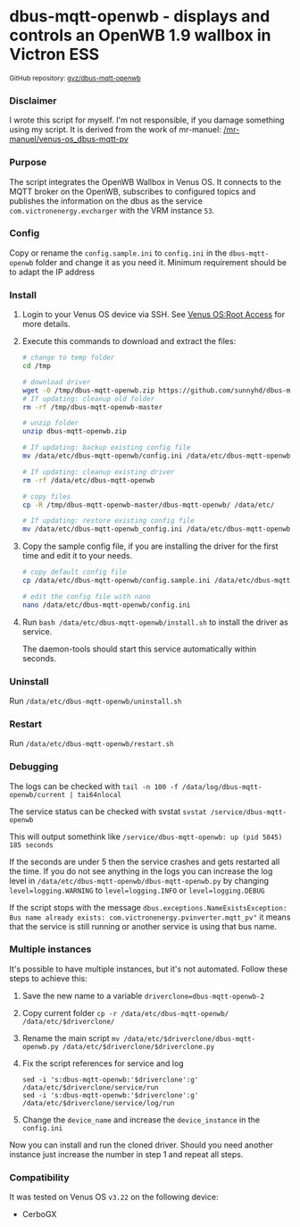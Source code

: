 # dbus-mqtt-openwb - displays and controls an OpenWB 1.9 wallbox in Victron ESS

<small>GitHub repository: [gvz/dbus-mqtt-openwb](https://github.com/gvzdus/dbus-mqtt-openwb)</small>

### Disclaimer

I wrote this script for myself. I'm not responsible, if you damage something using my script.
It is derived from the work of mr-manuel: [/mr-manuel/venus-os_dbus-mqtt-pv](https://github.com/mr-manuel/venus-os_dbus-mqtt-pv)</small>


### Purpose

The script integrates the OpenWB Wallbox in Venus OS.
It connects to the MQTT broker on the OpenWB, subscribes to configured topics and publishes the information on the dbus as the service `com.victronenergy.evcharger` with the VRM instance `53`.


### Config

Copy or rename the `config.sample.ini` to `config.ini` in the `dbus-mqtt-openwb` folder and change it as you need it.
Minimum requirement should be to adapt the IP address


### Install

1. Login to your Venus OS device via SSH. See [Venus OS:Root Access](https://www.victronenergy.com/live/ccgx:root_access#root_access) for more details.

2. Execute this commands to download and extract the files:

    ```bash
    # change to temp folder
    cd /tmp

    # download driver
    wget -O /tmp/dbus-mqtt-openwb.zip https://github.com/sunnyhd/dbus-mqtt-openwb/archive/refs/heads/master.zip
    # If updating: cleanup old folder
    rm -rf /tmp/dbus-mqtt-openwb-master

    # unzip folder
    unzip dbus-mqtt-openwb.zip

    # If updating: backup existing config file
    mv /data/etc/dbus-mqtt-openwb/config.ini /data/etc/dbus-mqtt-openwb_config.ini

    # If updating: cleanup existing driver
    rm -rf /data/etc/dbus-mqtt-openwb

    # copy files
    cp -R /tmp/dbus-mqtt-openwb-master/dbus-mqtt-openwb/ /data/etc/

    # If updating: restore existing config file
    mv /data/etc/dbus-mqtt-openwb_config.ini /data/etc/dbus-mqtt-openwb/config.ini
    ```

3. Copy the sample config file, if you are installing the driver for the first time and edit it to your needs.

    ```bash
    # copy default config file
    cp /data/etc/dbus-mqtt-openwb/config.sample.ini /data/etc/dbus-mqtt-openwb/config.ini

    # edit the config file with nano
    nano /data/etc/dbus-mqtt-openwb/config.ini
    ```

4. Run `bash /data/etc/dbus-mqtt-openwb/install.sh` to install the driver as service.

   The daemon-tools should start this service automatically within seconds.

### Uninstall

Run `/data/etc/dbus-mqtt-openwb/uninstall.sh`

### Restart

Run `/data/etc/dbus-mqtt-openwb/restart.sh`

### Debugging

The logs can be checked with `tail -n 100 -f /data/log/dbus-mqtt-openwb/current | tai64nlocal`

The service status can be checked with svstat `svstat /service/dbus-mqtt-openwb`

This will output somethink like `/service/dbus-mqtt-openwb: up (pid 5845) 185 seconds`

If the seconds are under 5 then the service crashes and gets restarted all the time. If you do not see anything in the logs you can increase the log level in `/data/etc/dbus-mqtt-openwb/dbus-mqtt-openwb.py` by changing `level=logging.WARNING` to `level=logging.INFO` or `level=logging.DEBUG`

If the script stops with the message `dbus.exceptions.NameExistsException: Bus name already exists: com.victronenergy.pvinverter.mqtt_pv"` it means that the service is still running or another service is using that bus name.

### Multiple instances

It's possible to have multiple instances, but it's not automated. Follow these steps to achieve this:

1. Save the new name to a variable `driverclone=dbus-mqtt-openwb-2`

2. Copy current folder `cp -r /data/etc/dbus-mqtt-openwb/ /data/etc/$driverclone/`

3. Rename the main script `mv /data/etc/$driverclone/dbus-mqtt-openwb.py /data/etc/$driverclone/$driverclone.py`

4. Fix the script references for service and log
    ```
    sed -i 's:dbus-mqtt-openwb:'$driverclone':g' /data/etc/$driverclone/service/run
    sed -i 's:dbus-mqtt-openwb:'$driverclone':g' /data/etc/$driverclone/service/log/run
    ```

5. Change the `device_name` and increase the `device_instance` in the `config.ini`

Now you can install and run the cloned driver. Should you need another instance just increase the number in step 1 and repeat all steps.

### Compatibility

It was tested on Venus OS `v3.22` on the following device:

* CerboGX

